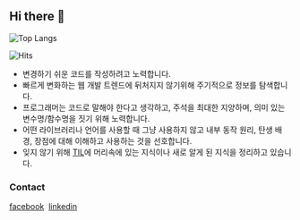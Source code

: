 ## Hi there 👋

![Top Langs](https://github-readme-stats.vercel.app/api/top-langs/?username=john015)

![Hits](https://hits.seeyoufarm.com/api/count/incr/badge.svg?url=https%3A%2F%2Fgithub.com%2Fjohn015)

- 변경하기 쉬운 코드를 작성하려고 노력합니다.
- 빠르게 변화하는 웹 개발 트렌드에 뒤처지지 않기위해 주기적으로 정보를 탐색합니다.
- 프로그래머는 코드로 말해야 한다고 생각하고, 주석을 최대한 지양하며, 의미 있는 변수명/함수명을 짓기 위해 노력합니다.
- 어떤 라이브러리나 언어를 사용할 때 그냥 사용하지 않고 내부 동작 원리, 탄생 배경, 장점에 대해 이해하고 사용하는 것을 선호합니다.
- 잊지 않기 위해 [TIL](https://github.com/john015/TIL)에 머리속에 있는 지식이나 새로 알게 된 지식을 정리하고 있습니다.

### Contact

[facebook](https://www.facebook.com/profile.php?id=100009442556503)&nbsp; [linkedin](https://www.linkedin.com/in/sangwon-lee-3309a9165/)

